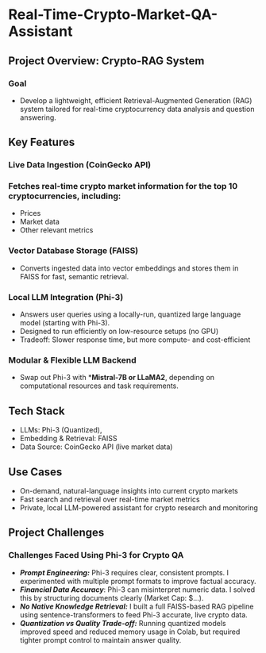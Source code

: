 # Real-Time-Crypto-Market-QA-Assistant

## Project Overview: Crypto-RAG System  
### Goal
- Develop a lightweight, efficient Retrieval-Augmented Generation (RAG) system tailored for real-time cryptocurrency data analysis and question answering.

## Key Features
### Live Data Ingestion (CoinGecko API)
### Fetches real-time crypto market information for the top 10 cryptocurrencies, including:
- Prices
- Market data
- Other relevant metrics   

### Vector Database Storage (FAISS)
- Converts ingested data into vector embeddings and stores them in FAISS for fast, semantic retrieval.

### Local LLM Integration (Phi-3)
- Answers user queries using a locally-run, quantized large language model (starting with Phi-3).
- Designed to run efficiently on low-resource setups (no GPU)
- Tradeoff: Slower response time, but more compute- and cost-efficient   

### Modular & Flexible LLM Backend
- Swap out Phi-3 with ***Mistral-7B or LLaMA2**, depending on computational resources and task requirements.


## Tech Stack
- LLMs: Phi-3 (Quantized), 
- Embedding & Retrieval: FAISS
- Data Source: CoinGecko API (live market data)

## Use Cases
- On-demand, natural-language insights into current crypto markets
- Fast search and retrieval over real-time market metrics
- Private, local LLM-powered assistant for crypto research and monitoring


## Project Challenges

### Challenges Faced Using Phi-3 for Crypto QA
- ***Prompt Engineering:*** Phi-3 requires clear, consistent prompts. I experimented with multiple prompt formats to improve factual accuracy.
- ***Financial Data Accuracy***: Phi-3 can misinterpret numeric data. I solved this by structuring documents clearly (Market Cap: $...).
- ***No Native Knowledge Retrieval:*** I built a full FAISS-based RAG pipeline using sentence-transformers to feed Phi-3 accurate, live crypto data.
- ***Quantization vs Quality Trade-off:*** Running quantized models improved speed and reduced memory usage in Colab, but required tighter prompt control to maintain answer quality.
